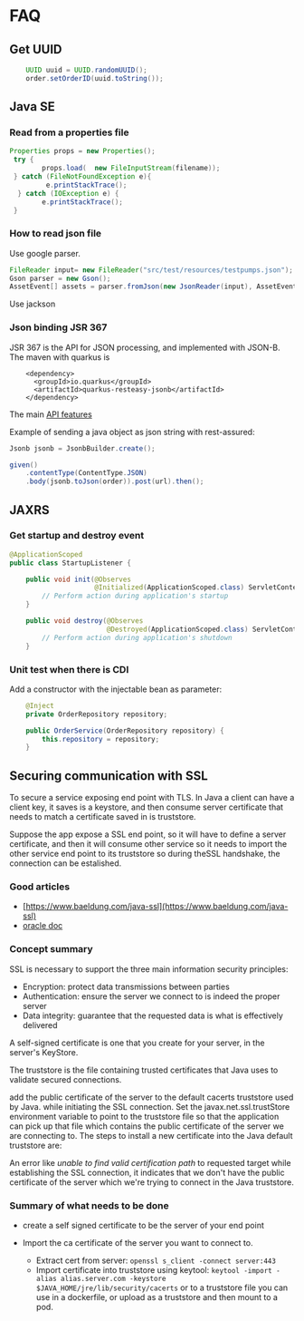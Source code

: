 # FAQ

## Get UUID

```java
    UUID uuid = UUID.randomUUID();
    order.setOrderID(uuid.toString());
```

## Java SE

### Read from a properties file

```java
Properties props = new Properties();
 try {
        props.load(  new FileInputStream(filename));
 } catch (FileNotFoundException e){
         e.printStackTrace();
  } catch (IOException e) {
        e.printStackTrace();
 }
```

### How to read json file

Use google parser.

```java
FileReader input= new FileReader("src/test/resources/testpumps.json");
Gson parser = new Gson();
AssetEvent[] assets = parser.fromJson(new JsonReader(input), AssetEvent[].class);
```

Use jackson

### Json binding JSR 367

JSR 367 is the API for JSON processing, and implemented with JSON-B. The maven with quarkus is

```
    <dependency>
      <groupId>io.quarkus</groupId>
      <artifactId>quarkus-resteasy-jsonb</artifactId>
    </dependency>
```

The main [API features](https://www.baeldung.com/java-json-binding-api#api-features)

Example of sending a java object as json string with rest-assured:

```java
Jsonb jsonb = JsonbBuilder.create();

given()
    .contentType(ContentType.JSON)
    .body(jsonb.toJson(order)).post(url).then();
```

## JAXRS

### Get startup and destroy event

```java
@ApplicationScoped
public class StartupListener {

    public void init(@Observes
                     @Initialized(ApplicationScoped.class) ServletContext context) {
        // Perform action during application's startup
    }

    public void destroy(@Observes
                        @Destroyed(ApplicationScoped.class) ServletContext context) {
        // Perform action during application's shutdown
    }
```

### Unit test when there is CDI

Add a constructor with the injectable bean as parameter:

```java
	@Inject
	private OrderRepository repository;

	public OrderService(OrderRepository repository) {
		this.repository = repository;
	}
```

## Securing communication with SSL

To secure a service exposing end point with TLS. In Java a client can have a client key, it saves is a keystore, and then consume server certificate that needs to match a certificate saved in is truststore. 

Suppose the app expose a SSL end point, so it will have to define a server certificate, and then it will consume other service so it needs to import the other service end point to its truststore so during theSSL handshake, the connection can be estalished. 

### Good articles

* [https://www.baeldung.com/java-ssl](https://www.baeldung.com/java-ssl)
* [oracle doc](https://docs.oracle.com/cd/E54932_01/doc.705/e54936/cssg_create_ssl_cert.htm#CSVSG180)

### Concept summary

SSL is necessary to support the three main information security principles:

* Encryption: protect data transmissions between parties
* Authentication: ensure the server we connect to is indeed the proper server
* Data integrity: guarantee that the requested data is what is effectively delivered

A self-signed certificate is one that you create for your server, in the server's KeyStore.

The truststore is the file containing trusted certificates that Java uses to validate secured connections.

add the public certificate of the server to the default cacerts truststore used by Java. while initiating the SSL connection.
Set the javax.net.ssl.trustStore environment variable to point to the truststore file so that the application can pick up that file which contains the public certificate of the server we are connecting to.
The steps to install a new certificate into the Java default truststore are:


An error like *unable to find valid certification path* to requested target while establishing the SSL connection, it indicates that we don't have the public certificate of the server which we're trying to connect in the Java truststore.

### Summary of what needs to be done

* create a self signed certificate to be the server of your end point

* Import the ca certificate of the server you want to connect to.
    
    * Extract cert from server: `openssl s_client -connect server:443`
    * Import certificate into truststore using keytool: `keytool -import -alias alias.server.com -keystore $JAVA_HOME/jre/lib/security/cacerts` or to a truststore file you can use in a dockerfile, or upload as a truststore and then mount to a pod.

